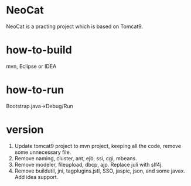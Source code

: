 NeoCat
=========
NeoCat is a practing project which is based on Tomcat9.


how-to-build
============
mvn, Eclipse or IDEA


how-to-run
============
Bootstrap.java->Debug/Run


version
=========
1. Update tomcat9 project to mvn project, keeping all the code, remove some unnecessary file.
2. Remove naming, cluster, ant, ejb, ssi, cgi, mbeans.
3. Remove modeler, fileupload, dbcp, ajp. Replace juli with slf4j.
4. Remove buildutil, jni, tagplugins.jstl, SSO, jaspic, json, and some javax. Add idea support.


